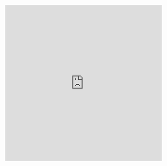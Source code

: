 <iframe
  id="csj"
  title="csj"
  width="100%"
  height="500px"
  style="border: none;"
  src="https://csj.infy.uk">
</iframe>


